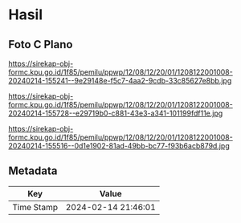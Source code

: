 # Hasil

## Foto C Plano

https://sirekap-obj-formc.kpu.go.id/1f85/pemilu/ppwp/12/08/12/20/01/1208122001008-20240214-155241--9e29148e-f5c7-4aa2-9cdb-33c85627e8bb.jpg

https://sirekap-obj-formc.kpu.go.id/1f85/pemilu/ppwp/12/08/12/20/01/1208122001008-20240214-155728--e29719b0-c881-43e3-a341-101199fdf11e.jpg

https://sirekap-obj-formc.kpu.go.id/1f85/pemilu/ppwp/12/08/12/20/01/1208122001008-20240214-155516--0d1e1902-81ad-49bb-bc77-f93b6acb879d.jpg


## Metadata

| Key        | Value               |
| ---------- | ------------------- |
| Time Stamp | 2024-02-14 21:46:01 |



